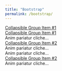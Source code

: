```yaml
---
title: "Bootstrap"
permalink: /bootstrap/
---
```

<div class="container-fluid">
	<div class="row">
		<div class="col-md-12">
			<div class="panel-group" id="panel-493892">
				<div class="panel panel-default">
					<div class="panel-heading">
						 <a class="panel-title" data-toggle="collapse" data-parent="#panel-493892" href="#panel-element-183799">Collapsible Group Item #1</a>
					</div>
					<div id="panel-element-183799" class="panel-collapse collapse in">
						<div class="panel-body">
						<div class="panel-group" id="panel-499998">
							<div class="panel panel-default">
								<div class="panel-heading">
									 <a class="panel-title" data-toggle="collapse" data-parent="#panel-499998" href="#panel-element-189999">Collapsible Group Item #1</a>
								</div>
								<div id="panel-element-189999" class="panel-collapse collapse in">
									<div class="panel-body">
										Anim pariatur cliche...
									</div>
								</div>
							</div>
							<div class="panel panel-default">
								<div class="panel-heading">
									 <a class="panel-title collapsed" data-toggle="collapse" data-parent="#panel-499998" href="#panel-element-41431">Collapsible Group Item #2</a>
								</div>
								<div id="panel-element-41431" class="panel-collapse collapse">
									<div class="panel-body">
										Anim pariatur cliche...
									</div>
								</div>
							</div>
						</div>
							Anim pariatur cliche...
						</div>
					</div>
				</div>
				<div class="panel panel-default">
					<div class="panel-heading">
						 <a class="panel-title collapsed" data-toggle="collapse" data-parent="#panel-493892" href="#panel-element-41431">Collapsible Group Item #2</a>
					</div>
					<div id="panel-element-41431" class="panel-collapse collapse">
						<div class="panel-body">
							Anim pariatur cliche...
						</div>
					</div>
				</div>
			</div>
		</div>
	</div>
</div>
